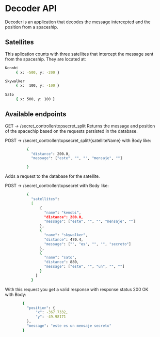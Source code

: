 # Decoder API

Decoder is an application that decodes the message intercepted and the position from a spaceship.

## Satellites
This aplication counts with three satellites that intercept the message sent from the spaceship.
They are located at:

```bash
Kenobi
     { x: -500, y: -200 }

Skywalker
     { x:  100, y: -100 }
      
Sato
     { x: 500, y: 100 }

```

## Available endpoints


 GET -> /secret_controller/topsecret_split
 Returns the message and position of the spacechip based on the requests persisted in the database.

 POST -> /secret_controller/topsecret_split/{satelliteName} with Body like:
```bash
          {
            "distance": 200.0,
            "message": ["este", "", "", "mensaje", ""]

          }
```

 Adds a request to the database for the satellite.       
 
 POST -> /secret_controller/topsecret with Body like:
```bash
          {
            "satellites": 
            [
                {
                  "name": "kenobi",
                  "distance": 200.0,
                  "message": ["este", "", "", "mensaje", ""]
                },
                {
                  "name": "skywalker",
                  "distance": 470.4,
                  "message": ["", "es", "", "", "secreto"]
                },
                {
                  "name": "sato",
                  "distance": 880,
                  "message": ["este", "", "un", "", ""]
                }
              ] 
            }
```
  With this request you get a valid response with response status 200 OK with Body:
```bash  
        {
          "position": {
              "x": -367.7332,
              "y": -49.98171
          },
          "message": "este es un mensaje secreto"
        }
```

